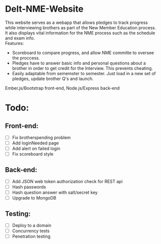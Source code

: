# Delt-NME-Website
This website serves as a webapp that allows pledges to track progress while interviewing brothers as part
of the New Member Education process. It also displays vital information for the NME process such as the schedule 
and exam info.  
Features:  
-  Scoreboard to compare progress, and allow NME committe to oversee the proccess.  
-  Pledges have to answer basic info and personal questions about a brother in order to get credit for the Interview. This prevents cheating.  
-  Easily adaptable from sememster to semester. Just load in a new set of pledges, update brother Q's and launch.  

Ember.js/Bootstrap front-end, Node.js/Express back-end

# Todo:
## Front-end:
- [ ] Fix brotherspending problem
- [ ] Add loginNeeded page
- [ ] Add alert on failed login
- [ ] Fix scoreboard style

## Back-end:
- [ ] Add JSON web token authorization check for REST api
- [ ] Hash passwords
- [ ] Hash question answer with salt/secret key
- [ ] Upgrade to MongoDB

## Testing:
- [ ] Deploy to a domain
- [ ] Concurrency tests
- [ ] Penetration testing

